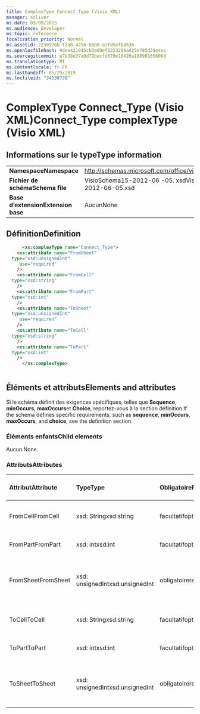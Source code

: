 ```yaml
---
title: ComplexType Connect_Type (Visio XML)
manager: soliver
ms.date: 03/09/2015
ms.audience: Developer
ms.topic: reference
localization_priority: Normal
ms.assetid: 2230976b-f2a8-425b-b8b0-a7fd5efb4536
ms.openlocfilehash: 9dee421915cb3e69ef5223280a425e785d29e4ec
ms.sourcegitcommit: e7b38e37a9d79becfd679e10420a19890165606d
ms.translationtype: MT
ms.contentlocale: fr-FR
ms.lasthandoff: 05/29/2019
ms.locfileid: "34538738"
---
```

# <a name="connecttype-complextype-visio-xml"></a><span data-ttu-id="a3aa8-102">ComplexType Connect_Type (Visio XML)</span><span class="sxs-lookup"><span data-stu-id="a3aa8-102">Connect_Type complexType (Visio XML)</span></span>

## <a name="type-information"></a><span data-ttu-id="a3aa8-103">Informations sur le type</span><span class="sxs-lookup"><span data-stu-id="a3aa8-103">Type information</span></span>

|||
|:-----|:-----|
|<span data-ttu-id="a3aa8-104">**Namespace**</span><span class="sxs-lookup"><span data-stu-id="a3aa8-104">**Namespace**</span></span> <br/> |http://schemas.microsoft.com/office/visio/2011/1/core  <br/> |
|<span data-ttu-id="a3aa8-105">**Fichier de schéma**</span><span class="sxs-lookup"><span data-stu-id="a3aa8-105">**Schema file**</span></span> <br/> |<span data-ttu-id="a3aa8-106">VisioSchema15-2012-06 -05. xsd</span><span class="sxs-lookup"><span data-stu-id="a3aa8-106">VisioSchema15-2012-06-05.xsd</span></span>  <br/> |
|<span data-ttu-id="a3aa8-107">**Base d’extension**</span><span class="sxs-lookup"><span data-stu-id="a3aa8-107">**Extension base**</span></span> <br/> |<span data-ttu-id="a3aa8-108">Aucun</span><span class="sxs-lookup"><span data-stu-id="a3aa8-108">None</span></span>  <br/> |
   
## <a name="definition"></a><span data-ttu-id="a3aa8-109">Définition</span><span class="sxs-lookup"><span data-stu-id="a3aa8-109">Definition</span></span>

```XML
      <xs:complexType name="Connect_Type">
    <xs:attribute name="FromSheet"
  type="xsd:unsignedInt"
     use="required"
    />
    <xs:attribute name="FromCell"
  type="xsd:string"
    />
    <xs:attribute name="FromPart"
  type="xsd:int"
    />
    <xs:attribute name="ToSheet"
  type="xsd:unsignedInt"
     use="required"
    />
    <xs:attribute name="ToCell"
  type="xsd:string"
    />
    <xs:attribute name="ToPart"
  type="xsd:int"
    />
      </xs:complexType>
      
```

## <a name="elements-and-attributes"></a><span data-ttu-id="a3aa8-110">Éléments et attributs</span><span class="sxs-lookup"><span data-stu-id="a3aa8-110">Elements and attributes</span></span>

<span data-ttu-id="a3aa8-111">Si le schéma définit des exigences spécifiques, telles que **Sequence**, **minOccurs**, **maxOccurs**et **Choice**, reportez-vous à la section définition.</span><span class="sxs-lookup"><span data-stu-id="a3aa8-111">If the schema defines specific requirements, such as **sequence**, **minOccurs**, **maxOccurs**, and **choice**, see the definition section.</span></span> 
  
### <a name="child-elements"></a><span data-ttu-id="a3aa8-112">Éléments enfants</span><span class="sxs-lookup"><span data-stu-id="a3aa8-112">Child elements</span></span>

<span data-ttu-id="a3aa8-113">Aucun.</span><span class="sxs-lookup"><span data-stu-id="a3aa8-113">None.</span></span>
  
### <a name="attributes"></a><span data-ttu-id="a3aa8-114">Attributs</span><span class="sxs-lookup"><span data-stu-id="a3aa8-114">Attributes</span></span>

|<span data-ttu-id="a3aa8-115">**Attribut**</span><span class="sxs-lookup"><span data-stu-id="a3aa8-115">**Attribute**</span></span>|<span data-ttu-id="a3aa8-116">**Type**</span><span class="sxs-lookup"><span data-stu-id="a3aa8-116">**Type**</span></span>|<span data-ttu-id="a3aa8-117">**Obligatoire**</span><span class="sxs-lookup"><span data-stu-id="a3aa8-117">**Required**</span></span>|<span data-ttu-id="a3aa8-118">**Description**</span><span class="sxs-lookup"><span data-stu-id="a3aa8-118">**Description**</span></span>|<span data-ttu-id="a3aa8-119">**Valeurs possibles**</span><span class="sxs-lookup"><span data-stu-id="a3aa8-119">**Possible values**</span></span>|
|:-----|:-----|:-----|:-----|:-----|
|<span data-ttu-id="a3aa8-120">FromCell</span><span class="sxs-lookup"><span data-stu-id="a3aa8-120">FromCell</span></span>  <br/> |<span data-ttu-id="a3aa8-121">xsd: String</span><span class="sxs-lookup"><span data-stu-id="a3aa8-121">xsd:string</span></span>  <br/> |<span data-ttu-id="a3aa8-122">facultatif</span><span class="sxs-lookup"><span data-stu-id="a3aa8-122">optional</span></span>  <br/> ||<span data-ttu-id="a3aa8-123">Valeurs du type xsd: String.</span><span class="sxs-lookup"><span data-stu-id="a3aa8-123">Values of the xsd:string type.</span></span>  <br/> |
|<span data-ttu-id="a3aa8-124">FromPart</span><span class="sxs-lookup"><span data-stu-id="a3aa8-124">FromPart</span></span>  <br/> |<span data-ttu-id="a3aa8-125">xsd: int</span><span class="sxs-lookup"><span data-stu-id="a3aa8-125">xsd:int</span></span>  <br/> |<span data-ttu-id="a3aa8-126">facultatif</span><span class="sxs-lookup"><span data-stu-id="a3aa8-126">optional</span></span>  <br/> ||<span data-ttu-id="a3aa8-127">Valeurs du type xsd: int.</span><span class="sxs-lookup"><span data-stu-id="a3aa8-127">Values of the xsd:int type.</span></span>  <br/> |
|<span data-ttu-id="a3aa8-128">FromSheet</span><span class="sxs-lookup"><span data-stu-id="a3aa8-128">FromSheet</span></span>  <br/> |<span data-ttu-id="a3aa8-129">xsd: unsignedInt</span><span class="sxs-lookup"><span data-stu-id="a3aa8-129">xsd:unsignedInt</span></span>  <br/> |<span data-ttu-id="a3aa8-130">obligatoire</span><span class="sxs-lookup"><span data-stu-id="a3aa8-130">required</span></span>  <br/> ||<span data-ttu-id="a3aa8-131">Valeurs du type xsd: unsignedInt.</span><span class="sxs-lookup"><span data-stu-id="a3aa8-131">Values of the xsd:unsignedInt type.</span></span>  <br/> |
|<span data-ttu-id="a3aa8-132">ToCell</span><span class="sxs-lookup"><span data-stu-id="a3aa8-132">ToCell</span></span>  <br/> |<span data-ttu-id="a3aa8-133">xsd: String</span><span class="sxs-lookup"><span data-stu-id="a3aa8-133">xsd:string</span></span>  <br/> |<span data-ttu-id="a3aa8-134">facultatif</span><span class="sxs-lookup"><span data-stu-id="a3aa8-134">optional</span></span>  <br/> ||<span data-ttu-id="a3aa8-135">Valeurs du type xsd: String.</span><span class="sxs-lookup"><span data-stu-id="a3aa8-135">Values of the xsd:string type.</span></span>  <br/> |
|<span data-ttu-id="a3aa8-136">ToPart</span><span class="sxs-lookup"><span data-stu-id="a3aa8-136">ToPart</span></span>  <br/> |<span data-ttu-id="a3aa8-137">xsd: int</span><span class="sxs-lookup"><span data-stu-id="a3aa8-137">xsd:int</span></span>  <br/> |<span data-ttu-id="a3aa8-138">facultatif</span><span class="sxs-lookup"><span data-stu-id="a3aa8-138">optional</span></span>  <br/> ||<span data-ttu-id="a3aa8-139">Valeurs du type xsd: int.</span><span class="sxs-lookup"><span data-stu-id="a3aa8-139">Values of the xsd:int type.</span></span>  <br/> |
|<span data-ttu-id="a3aa8-140">ToSheet</span><span class="sxs-lookup"><span data-stu-id="a3aa8-140">ToSheet</span></span>  <br/> |<span data-ttu-id="a3aa8-141">xsd: unsignedInt</span><span class="sxs-lookup"><span data-stu-id="a3aa8-141">xsd:unsignedInt</span></span>  <br/> |<span data-ttu-id="a3aa8-142">obligatoire</span><span class="sxs-lookup"><span data-stu-id="a3aa8-142">required</span></span>  <br/> ||<span data-ttu-id="a3aa8-143">Valeurs du type xsd: unsignedInt.</span><span class="sxs-lookup"><span data-stu-id="a3aa8-143">Values of the xsd:unsignedInt type.</span></span>  <br/> |
   

